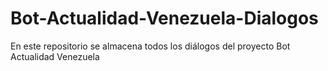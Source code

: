 # Bot-Actualidad-Venezuela-Dialogos
En este repositorio se almacena todos los diálogos del proyecto Bot Actualidad Venezuela
